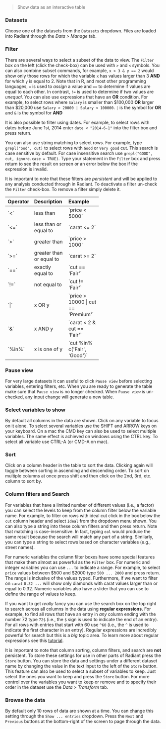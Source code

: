 > Show data as an interactive table

### Datasets

Choose one of the datasets from the `Datasets` dropdown. Files are loaded into Radiant through the _Data > Manage_ tab.

### Filter

There are several ways to select a subset of the data to view. The `Filter` box on the left (click the check-box) can be used with `>` and `<` symbols. You can also combine subset commands, for example, `x > 3 & y == 2` would show only those rows for which the variable `x` has values larger than 3 **AND** for which `y` is equal to 2. Note that in R, and most other programming languages, `=` is used to _assign_ a value and `==` to determine if values are equal to each other. In contrast, `!=` is used to determine if two values are _unequal_. You can also use expressions that have an **OR** condition. For example, to select rows where `Salary` is smaller than \$100,000 **OR** larger than \$20,000 use `Salary > 20000 | Salary < 100000`. `|` is the symbol for **OR** and `&` is the symbol for **AND**

It is also possible to filter using dates. For example, to select rows with dates before June 1st, 2014 enter `date < "2014-6-1"` into the filter box and press return.

You can also use string matching to select rows. For example, type `grepl("ood", cut)` to select rows with `Good` or `Very good` cut. This search is case sensitive by default. For case insensitive search use `grepl("GOOD", cut, ignore.case = TRUE)`. Type your statement in the `Filter`  box and press return to see the result on screen or an error below the box if the expression is invalid.

It is important to note that these filters are _persistent_ and will be applied to any analysis conducted through in Radiant. To deactivate a filter un-check the `Filter` check-box. To remove a filter simply delete it.


<table class='table table-condensed table-hover' style='width:60%;'>
 <thead>
  <tr>
   <th style="text-align:left;"> Operator </th>
   <th style="text-align:left;"> Description </th>
   <th style="text-align:left;"> Example </th>
  </tr>
 </thead>
<tbody>
  <tr>
   <td style="text-align:left;"> `<` </td>
   <td style="text-align:left;"> less than </td>
   <td style="text-align:left;"> `price < 5000` </td>
  </tr>
  <tr>
   <td style="text-align:left;"> `<=` </td>
   <td style="text-align:left;"> less than or equal to </td>
   <td style="text-align:left;"> `carat <= 2` </td>
  </tr>
  <tr>
   <td style="text-align:left;"> `>` </td>
   <td style="text-align:left;"> greater than </td>
   <td style="text-align:left;"> `price > 1000` </td>
  </tr>
  <tr>
   <td style="text-align:left;"> `>=` </td>
   <td style="text-align:left;"> greater than or equal to </td>
   <td style="text-align:left;"> `carat >= 2` </td>
  </tr>
  <tr>
   <td style="text-align:left;"> `==` </td>
   <td style="text-align:left;"> exactly equal to </td>
   <td style="text-align:left;"> `cut == 'Fair'` </td>
  </tr>
  <tr>
   <td style="text-align:left;"> `!=` </td>
   <td style="text-align:left;"> not equal to </td>
   <td style="text-align:left;"> `cut != 'Fair'` </td>
  </tr>
  <tr>
   <td style="text-align:left;"> `|` </td>
   <td style="text-align:left;"> x OR y </td>
   <td style="text-align:left;"> `price > 10000 | cut == 'Premium'` </td>
  </tr>
  <tr>
   <td style="text-align:left;"> `&` </td>
   <td style="text-align:left;"> x AND y </td>
   <td style="text-align:left;"> `carat < 2 & cut == 'Fair'` </td>
  </tr>
  <tr>
   <td style="text-align:left;"> `%in%` </td>
   <td style="text-align:left;"> x is one of y </td>
   <td style="text-align:left;"> `cut %in% c('Fair', 'Good')` </td>
  </tr>
</tbody>
</table>

### Pause view

For very large datasets it can useful to click `Pause view` before selecting variables, entering filters, etc. When you are ready to generate the table make sure that `Pause view` is no longer checked. When `Pause view` is un-checked, any input change will generate a new table.

### Select variables to show

By default all columns in the data are shown. Click on any variable to focus on it alone. To select several variables use the SHIFT and ARROW keys on your keyboard. On a mac the CMD key can also be used to select multiple variables. The same effect is achieved on windows using the CTRL key. To select all variable use CTRL-A (or CMD-A on mac).

### Sort

Click on a column header in the table to sort the data. Clicking again will toggle between sorting in ascending and descending order. To sort on multiple columns at once press shift and then click on the 2nd, 3rd, etc. column to sort by.

### Column filters and Search

For variables that have a limited number of different values (i.e., a factor) you can select the levels to keep from the column filter below the variable name. For example, to filter on rows with ideal cut click in the box below the `cut` column header and select `Ideal` from the dropdown menu shown. You can also type a string into these column filters and then press return. Note that matching is case-insensitive. In fact, typing `eal` would produce the same result because the search will match any part of a string. Similarly, you can type a string to select rows based on character variables (e.g., street names).

For numeric variables the column filter boxes have some special features that make them almost as powerful as the `Filter` box. For numeric and integer variables you can use `...` to indicate a range. For example, to select `price` values between \$500 and \$2000 type `500 ... 2000` and press return. The range is inclusive of the values typed. Furthermore, if we want to filter on `carat` `0.32 ...` will show only diamonds with carat values larger than or equal to 0.32. Numeric variables also have a slider that you can use to define the range of values to keep.

If you want to get _really_ fancy you can use the search box on the top right to search across all columns in the data using **regular expressions**. For example, to find all rows that have an entry in _any_ column ending with the number 72 type `72$` (i.e., the `$` sign is used to indicate the end of an entry). For all rows with entries that start with 60 use `^60` (i.e., the `^` is used to indicate the first character in an entry). Regular expressions are incredibly powerful for search but this is a _big_ topic area. To learn more about regular expressions see this <a href="http://www.regular-expressions.info/tutorial.html" target="_blank">tutorial</a>.

It is important to note that column sorting, column filters, and search are **not** persistent. To store these settings for use in other parts of Radiant press the `Store` button. You can store the data and settings under a different dataset name by changing the value in the text input to the left of the `Store` button. This feature can also be used to select a subset of variables to keep. Just select the ones you want to keep and press the `Store` button. For more control over the variables you want to keep or remove and to specify their order in the dataset use the _Data > Transform_ tab.

### Browse the data

By default only 10 rows of data are shown at a time. You can change this setting through the `Show ... entries` dropdown. Press the `Next` and `Previous` buttons at the bottom-right of the screen to page through the data.

